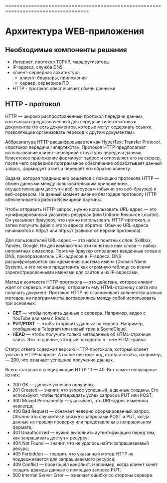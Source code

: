 

===================================================================================

# Архитектура WEB-приложения

## Необходимые компоненты решения
- Интернет, протокол TCP/IP, маршрутизаторы
- IP-адреса, служба DNS
- клиент-серверная архитектура
  - клиент: браузеры, приложения
  - сервер: серверное ПО 
- HTTP - протокол обеспечивает обмен данными

## HTTP - протокол

HTTP — широко распространённый протокол передачи данных, изначально предназначенный для передачи гипертекстовых документов (то есть документов, которые могут содержать ссылки, позволяющие организовать переход к другим документам).

Аббревиатура HTTP расшифровывается как HyperText Transfer Protocol, «протокол передачи гипертекста».
Протокол HTTP предполагает использование клиент-серверной структуры передачи данных. Клиентское приложение формирует запрос и отправляет его на сервер, после чего серверное программное обеспечение обрабатывает данный запрос, формирует ответ и передаёт его обратно клиенту.

Задача, которая традиционно решается с помощью протокола HTTP — обмен данными между пользовательским приложением, осуществляющим доступ к веб-ресурсам (обычно это веб-браузер) и веб-сервером. На данный момент именно благодаря протоколу HTTP обеспечивается работа Всемирной паутины.

Чтобы отправить HTTP-запрос, нужно использовать URL-адрес — это «унифицированный указатель ресурса» (или Uniform Resource Locator). Он указывает браузеру, что нужно использовать HTTP-протокол, а затем получить файл с этого адреса обратно. Обычно URL-адреса начинаются с http:// или https:// (зависит от версии протокола).

Для пользователей URL-адрес — это набор понятных слов: Skillbox, Yandex, Google. Но для компьютера эти понятные нам слова — набор непонятных символов. Поэтому браузер отправляет введённые слова в DNS, преобразователь URL-адресов в IP-адреса. DNS расшифровывается как «доменная система имён» (Domain Name System), и его можно представить как огромную таблицу со всеми зарегистрированными именами для сайтов и их IP-адресами.

Метод в контексте HTTP-протокола — это действие, которое клиент ждёт от сервера. Например, отправить ему HTML-страницу сайта или получить документ. Протокол HTTP не ограничивает количество разных методов, но программисты договорились между собой использовать три основных:

* **GET** — чтобы получить данные с сервера. Например, видео с YouTube или мем с Reddit.
* **PUT/POST** — чтобы отправить данные на сервер. Например, сообщение в Telegram или новый трек в SoundCloud.
* **HEAD** — чтобы получить только метаданные об HTML-странице сайта. Это те данные, которые находятся в <head>-теге HTML-файла.

Статус ответа содержит версию HTTP-протокола, который клиент указал в HTTP-запросе. А после неё идёт код статуса ответа, например, — 200, что означает успешное получение данных.

Всего статусов в спецификации HTTP 1.1 — 40. 
Вот самые популярные из них:

* 200 OK — данные успешно получены;
* 201 Created — значит, что запрос успешный, а данные созданы. Его используют, чтобы подтверждать успех запросов PUT или POST;
* 300 Moved Permanently — указывает, что URL-адрес изменили навсегда;
* 400 Bad Request — означает неверно сформированный запрос. Обычно это случается в связке с запросами POST и PUT, когда данные не прошли проверку или представлены в неправильном формате;
* 401 Unauthorized — нужно выполнить аутентификацию перед тем, как запрашивать доступ к ресурсу;
* 404 Not Found — значит, что не удалось найти запрашиваемый ресурс;
* 405 Forbidden — говорит, что указанный метод HTTP не поддерживается для запрашиваемого ресурса;
* 409 Conflict — произошёл конфликт. Например, когда клиент хочет создать дважды данные с помощью запроса PUT;
* 500 Internal Server Error — означает ошибку со стороны сервера.

